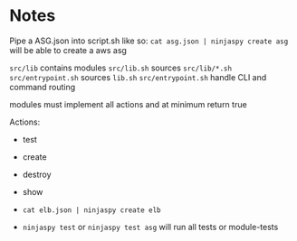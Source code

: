 # Notes

Pipe a ASG.json into script.sh like so: `cat asg.json | ninjaspy create asg`
will be able to create a aws asg

`src/lib` contains modules
`src/lib.sh` sources `src/lib/*.sh`
`src/entrypoint.sh` sources `lib.sh`
`src/entrypoint.sh` handle CLI and command routing

modules must implement all actions and at minimum return true

Actions:
- test
- create
- destroy
- show

- `cat elb.json | ninjaspy create elb`
- `ninjaspy test` or `ninjaspy test asg` will run all tests or module-tests
